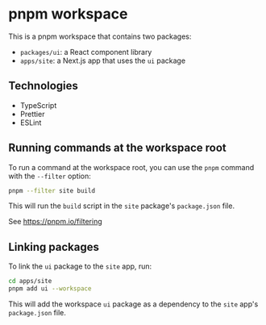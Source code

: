 # pnpm workspace

This is a pnpm workspace that contains two packages:

- `packages/ui`: a React component library
- `apps/site`: a Next.js app that uses the `ui` package

## Technologies

- TypeScript
- Prettier
- ESLint

## Running commands at the workspace root

To run a command at the workspace root, you can use the `pnpm` command with the `--filter` option:

```bash
pnpm --filter site build
```

This will run the `build` script in the `site` package's `package.json` file.

See https://pnpm.io/filtering

## Linking packages

To link the `ui` package to the `site` app, run:

```bash
cd apps/site
pnpm add ui --workspace
```

This will add the workspace `ui` package as a dependency to the `site` app's `package.json` file.
